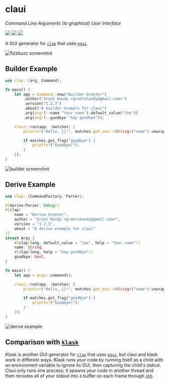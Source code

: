 # claui
*Command Line Arguments (to graphical) User Interface*

[![](https://img.shields.io/crates/v/claui.svg)](https://crates.io/crates/claui)
[![](https://img.shields.io/docsrs/claui)](https://docs.rs/claui)
[![](https://img.shields.io/crates/l/claui)](https://opensource.org/licenses/gpl-license)

A GUI generator for [`clap`](https://github.com/clap-rs/clap) that uses [`egui`](https://github.com/emilk/egui).

![fizzbuzz screenshot](https://github.com/grantshandy/claui/blob/main/screenshots/fizzbuzz.png?raw=true)

## Builder Example
```rust
use clap::{arg, Command};

fn main() {
    let app = Command::new("Builder Greeter")
        .author("Grant Handy <grantshandy@gmail.com>")
        .version("1.2.3")
        .about("A builder example for claui")
        .arg(arg!(--name "Your name").default_value("Joe"))
        .arg(arg!(--goodbye "Say goodbye"));

    claui::run(app, |matches| {
        println!("Hello, {}!", matches.get_one::<String>("name").unwrap());

        if matches.get_flag("goodbye") {
            println!("Goodbye!");
        }
    });
}
```
![builder screenshot](https://github.com/grantshandy/claui/blob/main/screenshots/builder.png?raw=true)

## Derive Example
```rust
use clap::{CommandFactory, Parser};

#[derive(Parser, Debug)]
#[clap(
    name = "Derive Greeter",
    author = "Grant Handy <grantshandy@gmail.com>",
    version = "1.2.3",
    about = "A derive example for claui"
)]
struct Args {
    #[clap(long, default_value = "Joe", help = "Your name")]
    name: String,
    #[clap(long, help = "Say goodbye")]
    goodbye: bool,
}

fn main() {
    let app = Args::command();

    claui::run(app, |matches| {
        println!("Hello, {}!", matches.get_one::<String>("name").unwrap());

        if matches.get_flag("goodbye") {
            println!("Goodbye!");
        }
    });
}
```
![derive example](https://github.com/grantshandy/claui/blob/main/screenshots/derive.png?raw=true)

## Comparison with [`klask`](https://github.com/MichalGniadek/klask)
Klask is another GUI generator for [`clap`](https://github.com/clap-rs/clap) that uses [`egui`](https://github.com/emilk/egui), but claui and klask work in different ways. Klask runs your code by running itself as a child with an environment variable to ignore its GUI, then capturing the child's stdout. Claui only runs one process; it spawns your code in another thread and then reroutes all of your stdout into a buffer on each frame through [`shh`](https://github.com/kurtlawrence/shh).